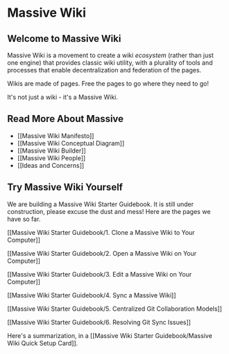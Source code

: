 # Massive Wiki

## Welcome to Massive Wiki

Massive Wiki is a movement to create a wiki *ecosystem* (rather than just one engine) that provides classic wiki utility, with a plurality of tools and processes that enable decentralization and federation of the pages.

Wikis are made of pages. Free the pages to go where they need to go!

It's not just a wiki - it's a Massive Wiki.

## Read More About Massive

- [[Massive Wiki Manifesto]]
- [[Massive Wiki Conceptual Diagram]]
- [[Massive Wiki Builder]]
- [[Massive Wiki People]]
- [[Ideas and Concerns]]

## Try Massive Wiki Yourself

We are building a Massive Wiki Starter Guidebook.  It is still under construction, please excuse the dust and mess!  Here are the pages we have so far.

[[Massive Wiki Starter Guidebook/1. Clone a Massive Wiki to Your Computer]]

[[Massive Wiki Starter Guidebook/2. Open a Massive Wiki on Your Computer]]

[[Massive Wiki Starter Guidebook/3. Edit a Massive Wiki on Your Computer]]

[[Massive Wiki Starter Guidebook/4. Sync a Massive Wiki]]

[[Massive Wiki Starter Guidebook/5. Centralized Git Collaboration Models]]

[[Massive Wiki Starter Guidebook/6. Resolving Git Sync Issues]]

Here's a summarization, in a [[Massive Wiki Starter Guidebook/Massive Wiki Quick Setup Card]].
